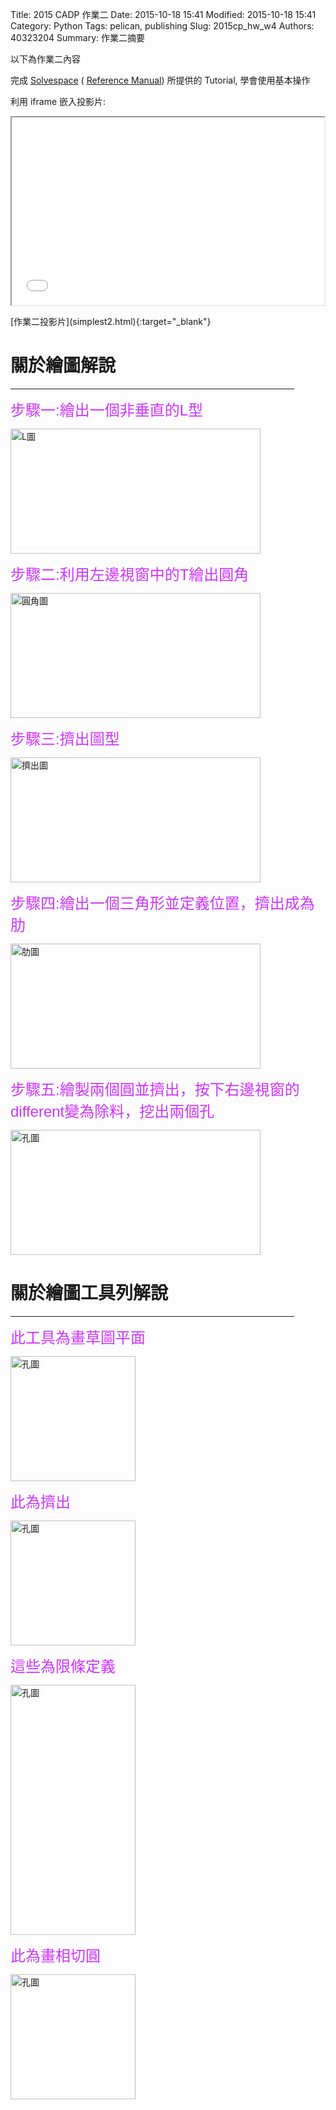 Title: 2015 CADP 作業二
Date: 2015-10-18 15:41
Modified: 2015-10-18 15:41
Category: Python
Tags: pelican, publishing
Slug: 2015cp_hw_w4
Authors: 40323204
Summary: 作業二摘要

以下為作業二內容

完成 <a href="http://solvespace.com/index.pl">Solvespace</a> ( <a href="http://solvespace.com/ref.pl">Reference Manual</a>) 所提供的 Tutorial, 學會使用基本操作

利用 iframe 嵌入投影片:

<iframe src="simplest2.html" width="500" height="300"></iframe>

<p>[作業二投影片](simplest2.html){:target="_blank"}</p>

關於繪圖解說
============

<p><hr size="10"align="center"noshade width="90%"color="0000ff"></p>

<p><font face="Arial" color="#cc33ff" size="5">步驟一:繪出一個非垂直的L型</font></p>


<img src="https://copy.com/yYVEvtJi3yHn1Ofy" width="400" height="200" alt="L圖"></img>


<p><font face="Arial" color="#cc33ff" size="5">步驟二:利用左邊視窗中的T繪出圓角</font></p>


<img src="https://copy.com/XJ0d1wqxcYPGniQS" width="400" height="200" alt="圓角圖"></img>


<p><font face="Arial" color="#cc33ff" size="5">步驟三:擠出圖型</font></p>


<img src="https://copy.com/4IzclRMfkApqQti2" width="400" height="200" alt="擠出圖"></img>


<p><font face="Arial" color="#cc33ff" size="5">步驟四:繪出一個三角形並定義位置，擠出成為肋</font></p>


<img src="https://copy.com/s1WUHqF4YIqFrPkX" width="400" height="200" alt="肋圖"></img>


<p><font face="Arial" color="#cc33ff" size="5">步驟五:繪製兩個圓並擠出，按下右邊視窗的different變為除料，挖出兩個孔</font></p>


<img src="https://copy.com/AHqohmzfYTsvOlUn" width="400" height="200" alt="孔圖"></img>


關於繪圖工具列解說
===================

<hr size="10"align="center"noshade width="90%"color="0000ff">

<p><font face="Arial" color="#cc33ff" size="5">此工具為畫草圖平面</font></p>


<img src="https://copy.com/1HFJxgpBsujzWBHM" width="200" height="200" alt="孔圖"></img>


<p><font face="Arial" color="#cc33ff" size="5">此為擠出</font></p>


<img src="https://copy.com/8Jn3otqHA2if10nv" width="200" height="200" alt="孔圖"></img>


<p><font face="Arial" color="#cc33ff" size="5">這些為限條定義</font></p>


<img src="https://copy.com/iuOrWTXvo6PRZWH4" width="200" height="400" alt="孔圖"></img>


<p><font face="Arial" color="#cc33ff" size="5">此為畫相切圓</font></p>


<img src="https://copy.com/Yc219gSakwLPSqRY" width="200" height="200" alt="孔圖"></img>


